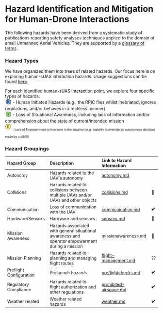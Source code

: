 # Hazard Identification and Mitigation for Human-Drone Interactions

The following hazards have been derived from a systematic study of publications reporting safety analyses techniques applied to the domain of small Unmanned Aerial Vehicles. They are supported by a [glossary of terms](glossary.md).

### Hazard Types

We have organized them into trees of related hazards. Our focus here is on exploring human-sUAS interaction hazards. Usage suggestions can be found [here](usage.md).

For each identified human-sUAS interaction point, we explore four specific types of hazards: 
<br> <sub>![](human-interaction-hazards/icons/h-icon.PNG) </sub> -  Human Initiated Hazards (e.g., the RPIC flies whilst inebriated, ignores regulations, and/or behaves in a reckless manner)
<br> <sub> ![](human-interaction-hazards/icons/s-icon.PNG) </sub> - Loss of Situational Awareness, including lack of information and/or comprehension about the state of current/intended mission 
<br> <sub> ![](human-interaction-hazards/icons/e-icon.PNG) <sub> - Lack of Empowerment to intervene in the situation (e.g., inability to override an autonomous decision made by a sUAS)

### Hazard Groupings

| Hazard Group | Description |Link to Hazard Information ||
|:--|:--| :--|:--|
|Autonomy| Hazards related to the UAV's autonomy|[autonomy.md](human-interaction-hazards/autonomy.md)||
|Collisions| Hazards related to collisions between multiple UAVs and/or UAVs and other objects|[collisions.md](human-interaction-hazards/collisions.md)|:construction:|
|Communication| Loss of communication with the UAV |[communication.md](human-interaction-hazards/communication.md)|:heavy_check_mark:||
|Hardware/Sensors| Hardware and sensors |[sensors.md](human-interaction-hazards/sensors.md)|:construction:|
|Mission Awareness|Hazards associated with general situational awareness and operator empowerment during a mission| [missionawareness.md](human-interaction-hazards/missionawareness.md)|:construction:|
|Mission Planning| Hazards related to planning and managing flight routes |[flight-management.md](human-interaction-hazards/flight-management.md)|??|
|Preflight Configuration|Prelaunch hazards|[preflightchecks.md](human-interaction-hazards/preflightchecks.md)|:heavy_check_mark:|
|Regulatory Compliance| Hazards related to flight authorization and other regulations|[prohibited-airspace.md](human-interaction-hazards/prohibited-airspace.md)|:heavy_check_mark:|
|Weather related| Weather related hazards |[weather.md](human-interaction-hazards/weather.md)|:heavy_check_mark:||




